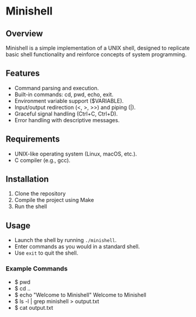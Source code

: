 # Minishell

## Overview

Minishell is a simple implementation of a UNIX shell, designed to replicate basic shell functionality and reinforce concepts of system programming.

## Features

- Command parsing and execution.
- Built-in commands: cd, pwd, echo, exit.
- Environment variable support ($VARIABLE).
- Input/output redirection (<, >, >>) and piping (|).
- Graceful signal handling (Ctrl+C, Ctrl+D).
- Error handling with descriptive messages.

## Requirements

- UNIX-like operating system (Linux, macOS, etc.).
- C compiler (e.g., gcc).

## Installation

1. Clone the repository
2. Compile the project using Make
3. Run the shell

## Usage

- Launch the shell by running `./minishell`.
- Enter commands as you would in a standard shell.
- Use `exit` to quit the shell.

### Example Commands

- $ pwd
- $ cd ..
- $ echo "Welcome to Minishell" Welcome to Minishell
- $ ls -l | grep minishell > output.txt
- $ cat output.txt



